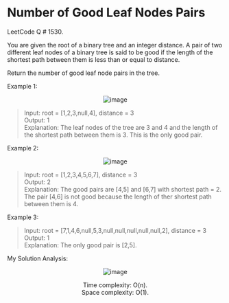 # Number of Good Leaf Nodes Pairs

LeetCode Q # 1530.

You are given the root of a binary tree and an integer distance. A pair of two different leaf nodes of a binary tree is said to be good if the length of the shortest path between them is less than or equal to distance.

Return the number of good leaf node pairs in the tree.

Example 1:

<div align = "center">

  ![image](https://github.com/user-attachments/assets/f55b1813-3d93-45d0-8032-1d4874253b9c)

</div>

> Input: root = [1,2,3,null,4], distance = 3</br>
> Output: 1</br>
> Explanation: The leaf nodes of the tree are 3 and 4 and the length of the shortest path between them is 3. This is the only good pair.

Example 2:

<div align = "center">

  ![image](https://github.com/user-attachments/assets/2dd72545-1faa-46e9-9c82-ba30ff16a37d)

</div>

> Input: root = [1,2,3,4,5,6,7], distance = 3</br>
> Output: 2</br>
> Explanation: The good pairs are [4,5] and [6,7] with shortest path = 2. The pair [4,6] is not good because the length of ther shortest path between them is 4.

Example 3:

> Input: root = [7,1,4,6,null,5,3,null,null,null,null,null,2], distance = 3</br>
> Output: 1</br>
> Explanation: The only good pair is [2,5].

My Solution Analysis:

<div align = "center">

  ![image](https://github.com/user-attachments/assets/68ccb840-8244-493f-8e54-3e77fb6d0372)

  Time complexity: O(n).</br>Space complexity: O(1).
</div>
